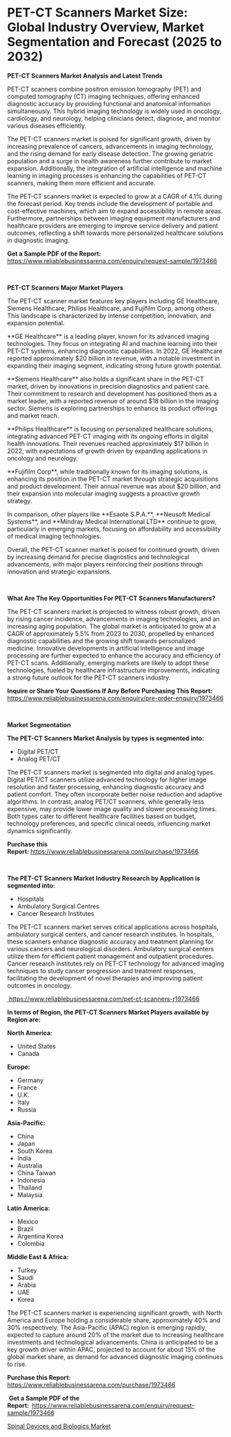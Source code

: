 <p><h1>PET-CT Scanners Market Size: Global Industry Overview, Market Segmentation and Forecast (2025 to 2032)</h1></p><p><strong>PET-CT Scanners Market Analysis and Latest Trends</strong></p>
<p><p>PET-CT scanners combine positron emission tomography (PET) and computed tomography (CT) imaging techniques, offering enhanced diagnostic accuracy by providing functional and anatomical information simultaneously. This hybrid imaging technology is widely used in oncology, cardiology, and neurology, helping clinicians detect, diagnose, and monitor various diseases efficiently.</p><p>The PET-CT scanners market is poised for significant growth, driven by increasing prevalence of cancers, advancements in imaging technology, and the rising demand for early disease detection. The growing geriatric population and a surge in health awareness further contribute to market expansion. Additionally, the integration of artificial intelligence and machine learning in imaging processes is enhancing the capabilities of PET-CT scanners, making them more efficient and accurate.</p><p>The PET-CT scanners market is expected to grow at a CAGR of 4.1% during the forecast period. Key trends include the development of portable and cost-effective machines, which aim to expand accessibility in remote areas. Furthermore, partnerships between imaging equipment manufacturers and healthcare providers are emerging to improve service delivery and patient outcomes, reflecting a shift towards more personalized healthcare solutions in diagnostic imaging.</p></p>
<p><strong>Get a Sample PDF of the Report:&nbsp;</strong> <a href="https://www.reliablebusinessarena.com/enquiry/request-sample/1973466?utm_campaign=2518&utm_medium=2&utm_source=Github&utm_content=ia&utm_term=05032025&utm_id=pet-ct-scanners">https://www.reliablebusinessarena.com/enquiry/request-sample/1973466</a></p>
<p>&nbsp;</p>
<p><strong>PET-CT Scanners Major Market Players</strong></p>
<p><p>The PET-CT scanner market features key players including GE Healthcare, Siemens Healthcare, Philips Healthcare, and Fujifilm Corp, among others. This landscape is characterized by intense competition, innovation, and expansion potential.</p><p>**GE Healthcare** is a leading player, known for its advanced imaging technologies. They focus on integrating AI and machine learning into their PET-CT systems, enhancing diagnostic capabilities. In 2022, GE Healthcare reported approximately $20 billion in revenue, with a notable investment in expanding their imaging segment, indicating strong future growth potential.</p><p>**Siemens Healthcare** also holds a significant share in the PET-CT market, driven by innovations in precision diagnostics and patient care. Their commitment to research and development has positioned them as a market leader, with a reported revenue of around $18 billion in the imaging sector. Siemens is exploring partnerships to enhance its product offerings and market reach.</p><p>**Philips Healthcare** is focusing on personalized healthcare solutions, integrating advanced PET-CT imaging with its ongoing efforts in digital health innovations. Their revenues reached approximately $17 billion in 2022, with expectations of growth driven by expanding applications in oncology and neurology.</p><p>**Fujifilm Corp**, while traditionally known for its imaging solutions, is enhancing its position in the PET-CT market through strategic acquisitions and product development. Their annual revenue was about $20 billion, and their expansion into molecular imaging suggests a proactive growth strategy.</p><p>In comparison, other players like **Esaote S.P.A.**, **Neusoft Medical Systems**, and **Mindray Medical International LTD** continue to grow, particularly in emerging markets, focusing on affordability and accessibility of medical imaging technologies.</p><p>Overall, the PET-CT scanner market is poised for continued growth, driven by increasing demand for precise diagnostics and technological advancements, with major players reinforcing their positions through innovation and strategic expansions.</p></p>
<p>&nbsp;</p>
<p><strong>What Are The Key Opportunities For PET-CT Scanners Manufacturers?</strong></p>
<p><p>The PET-CT scanners market is projected to witness robust growth, driven by rising cancer incidence, advancements in imaging technologies, and an increasing aging population. The global market is anticipated to grow at a CAGR of approximately 5.5% from 2023 to 2030, propelled by enhanced diagnostic capabilities and the growing shift towards personalized medicine. Innovative developments in artificial intelligence and image processing are further expected to enhance the accuracy and efficiency of PET-CT scans. Additionally, emerging markets are likely to adopt these technologies, fueled by healthcare infrastructure improvements, indicating a strong future outlook for the PET-CT scanners industry.</p></p>
<p><strong>Inquire or Share Your Questions If Any Before Purchasing This Report:</strong> <a href="https://www.reliablebusinessarena.com/enquiry/pre-order-enquiry/1973466?utm_campaign=2518&utm_medium=2&utm_source=Github&utm_content=ia&utm_term=05032025&utm_id=pet-ct-scanners">https://www.reliablebusinessarena.com/enquiry/pre-order-enquiry/1973466</a></p>
<p>&nbsp;</p>
<p><strong>Market Segmentation</strong></p>
<p><strong>The PET-CT Scanners Market Analysis by types is segmented into:</strong></p>
<p><ul><li>Digital PET/CT</li><li>Analog PET/CT</li></ul></p>
<p><p>The PET-CT scanners market is segmented into digital and analog types. Digital PET/CT scanners utilize advanced technology for higher image resolution and faster processing, enhancing diagnostic accuracy and patient comfort. They often incorporate better noise reduction and adaptive algorithms. In contrast, analog PET/CT scanners, while generally less expensive, may provide lower image quality and slower processing times. Both types cater to different healthcare facilities based on budget, technology preferences, and specific clinical needs, influencing market dynamics significantly.</p></p>
<p><strong>Purchase this Report:&nbsp;</strong><a href="https://www.reliablebusinessarena.com/purchase/1973466?utm_campaign=2518&utm_medium=2&utm_source=Github&utm_content=ia&utm_term=05032025&utm_id=pet-ct-scanners">https://www.reliablebusinessarena.com/purchase/1973466</a></p>
<p>&nbsp;</p>
<p><strong>The PET-CT Scanners Market Industry Research by Application is segmented into:</strong></p>
<p><ul><li>Hospitals</li><li>Ambulatory Surgical Centres</li><li>Cancer Research Institutes</li></ul></p>
<p><p>The PET-CT scanners market serves critical applications across hospitals, ambulatory surgical centers, and cancer research institutes. In hospitals, these scanners enhance diagnostic accuracy and treatment planning for various cancers and neurological disorders. Ambulatory surgical centers utilize them for efficient patient management and outpatient procedures. Cancer research institutes rely on PET-CT technology for advanced imaging techniques to study cancer progression and treatment responses, facilitating the development of novel therapies and improving patient outcomes in oncology.</p></p>
<p><a href="https://www.reliablebusinessarena.com/pet-ct-scanners-r1973466?utm_campaign=2518&utm_medium=2&utm_source=Github&utm_content=ia&utm_term=05032025&utm_id=pet-ct-scanners">&nbsp;https://www.reliablebusinessarena.com/pet-ct-scanners-r1973466</a></p>
<p><strong>In terms of Region, the PET-CT Scanners Market Players available by Region are:</strong></p>
<p>
    <p> <strong> North America: </strong>
        <ul>
            <li>United States</li>
            <li>Canada</li>
        </ul>
        </p> 
    <p> <strong> Europe: </strong>
        <ul>
            <li>Germany</li>
            <li>France</li>
            <li>U.K.</li>
            <li>Italy</li>
            <li>Russia</li>
        </ul>
        </p> 
    <p> <strong> Asia-Pacific: </strong>
        <ul>
            <li>China</li>
            <li>Japan</li>
            <li>South Korea</li>
            <li>India</li>
            <li>Australia</li>
            <li>China Taiwan</li>
            <li>Indonesia</li>
            <li>Thailand</li>
            <li>Malaysia</li>
        </ul>
        </p> 
    <p> <strong> Latin America: </strong>
        <ul>
            <li>Mexico</li>
            <li>Brazil</li>
            <li>Argentina Korea</li>
            <li>Colombia</li>
        </ul>
        </p> 
    <p> <strong> Middle East & Africa: </strong>
        <ul>
            <li>Turkey</li>
            <li>Saudi</li>
            <li>Arabia</li>
            <li>UAE</li>
            <li>Korea</li>
        </ul>
    </p>
    </p>
<p><p>The PET-CT scanners market is experiencing significant growth, with North America and Europe holding a considerable share, approximately 40% and 30% respectively. The Asia-Pacific (APAC) region is emerging rapidly, expected to capture around 20% of the market due to increasing healthcare investments and technological advancements. China is anticipated to be a key growth driver within APAC, projected to account for about 15% of the global market share, as demand for advanced diagnostic imaging continues to rise.</p></p>
<p><strong>Purchase this Report: </strong><a href="https://www.reliablebusinessarena.com/purchase/1973466?utm_campaign=2518&utm_medium=2&utm_source=Github&utm_content=ia&utm_term=05032025&utm_id=pet-ct-scanners">https://www.reliablebusinessarena.com/purchase/1973466</a></p>
<p>&nbsp;<strong>Get a Sample PDF of the Report:&nbsp;&nbsp;</strong><a href="https://www.reliablebusinessarena.com/enquiry/request-sample/1973466?utm_campaign=2518&utm_medium=2&utm_source=Github&utm_content=ia&utm_term=05032025&utm_id=pet-ct-scanners">https://www.reliablebusinessarena.com/enquiry/request-sample/1973466</a></p>
<p><strong></strong></p>
<p><p><a href="https://github.com/rosamariarocque98/Market-Research-Report-List-1/blob/main/spinal-devices-and-biologics-market.md?utm_campaign=2518&utm_medium=2&utm_source=Github&utm_content=ia&utm_term=05032025&utm_id=pet-ct-scanners">Spinal Devices and Biologics Market</a></p></p>